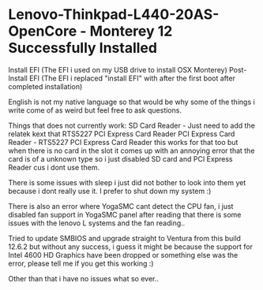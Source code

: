 # Lenovo-Thinkpad-L440-20AS-OpenCore - Monterey 12 Successfully Installed

Install EFI (The EFI i used on my USB drive to install OSX Monterey)
Post-Install EFI (The EFI i replaced "install EFI" with after the first boot after completed installation)

English is not my native language so that would be why some of the things i write come of as weird but feel free to ask questions.

Things that does not currently work:
SD Card Reader - Just need to add the relatek kext that RTS5227 PCI Express Card Reader	
PCI Express Card Reader - RTS5227 PCI Express Card Reader	this works for that too but when there is no card in the slot it comes up with an annoying error that the card is of a unknown type so i just disabled SD card and PCI Express Reader cus i dont use them.

There is some issues with sleep i just did not bother to look into them yet because i dont really use it. I prefer to shut down my system :) 

There is also an error where YogaSMC cant detect the CPU fan, i just disabled fan support in YogaSMC panel after reading that there is some issues with the lenovo L systems and the fan reading..

Tried to update SMBIOS and upgrade straight to Ventura from this build 12.6.2 but without any success, i guess it might be because the support for Intel 4600 HD Graphics have been dropped or something else was the error, please tell me if you get this working :)

Other than that i have no issues what so ever..
